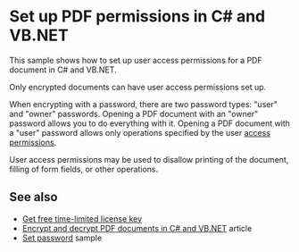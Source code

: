 # Set up PDF permissions in C# and VB.NET
This sample shows how to set up user access permissions for a PDF document in C# and VB.NET.

Only encrypted documents can have user access permissions set up.

When encrypting with a password, there are two password types: "user" and "owner" passwords. Opening a PDF document with an "owner" password allows you to do everything with it. Opening a PDF document with a "user" password allows only operations specified by the user [access permissions](https://bitmiracle.com/pdf-library/help/pdfpermissions.html). 

User access permissions may be used to disallow printing of the document, filling of form fields, or other operations. 

## See also
* [Get free time-limited license key](https://bitmiracle.com/pdf-library/download-pdf-library.aspx)
* [Encrypt and decrypt PDF documents in C# and VB.NET](https://bitmiracle.com/pdf-library/passwords-and-security.aspx) article
* [Set password](/Samples/Security/SetPassword) sample